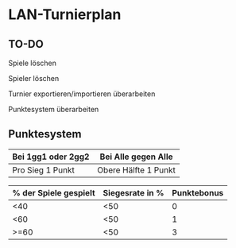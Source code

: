 # LAN-Turnierplan
## TO-DO
Spiele löschen

Spieler löschen

Turnier exportieren/importieren überarbeiten

Punktesystem überarbeiten

## Punktesystem
| Bei 1gg1 oder 2gg2  | Bei Alle gegen Alle   |
| ------------------- | --------------------- |
| Pro Sieg 1 Punkt    | Obere Hälfte 1 Punkt  |

|% der Spiele gespielt | Siegesrate in % | Punktebonus |
|--------------------- | --------------- | ----------- |
|<40                   | <50             | 0           |
|<60                   | <50             | 1           |
|>=60                  | <50             | 3           |
